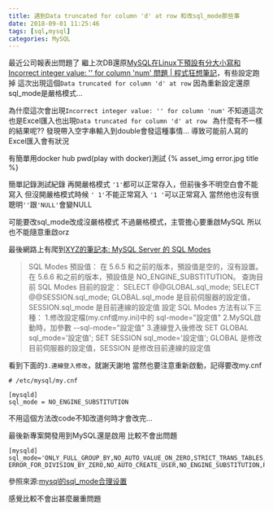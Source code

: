 ```yaml
---
title: 遇到Data truncated for column 'd' at row 和改sql_mode那些事
date: 2018-09-01 11:25:46
tags: [sql,mysql]
categories: MySQL
---
```


最近公司報表出問題了
繼上次DB還原[MySQL在Linux下預設有分大小寫和Incorrect integer value: '' for column 'num' 問題 | 程式狂想筆記](https://malagege.github.io/blog/2018/08/28/MySQL%E5%9C%A8Linux%E4%B8%8B%E9%A0%90%E8%A8%AD%E6%9C%89%E5%88%86%E5%A4%A7%E5%B0%8F%E5%AF%AB%E5%92%8CIncorrect-integer-value-for-column-num-%E5%95%8F%E9%A1%8C/)，有些設定跑掉
這次出現這個`Data truncated for column 'd' at row`
因為重新設定還原sql_mode是嚴格模式...

<!--more-->

為什麼這次會出現`Incorrect integer value: '' for column 'num'`
不知道這次也是Excel匯入也出現`Data truncated for column 'd' at row `
為什麼有不一樣的結果呢??
發現帶入空字串輸入到double會發這種事情...
導致可能前人寫的Excel匯入會有狀況

有簡單用docker hub pwd(play with docker)測試
{% asset_img error.jpg title %}

簡單記錄測試紀錄
再開嚴格模式
`'1'`都可以正常存入，但前後多不明空白會不能寫入
但沒開嚴格模式時候
`' 1'`不能正常寫入
`'1 '`可以正常寫入
當然他也沒有很聰明`''`跟`'NULL'`會變NULL

可能要改sql_mode改成沒嚴格模式
不過嚴格模式，主管擔心要重啟MySQL
所以也不能隨意重啟orz

最後網路上有爬到[XYZ的筆記本: MySQL Server 的 SQL Modes](https://xyz.cinc.biz/2013/08/mysql-server-sql-modes.html)
>SQL Modes 預設值：
在 5.6.5 和之前的版本，預設值是空的，沒有設置。
在 5.6.6 和之前的版本，預設值是 NO_ENGINE_SUBSTITUTION。
查詢目前 SQL Modes 目前的設定：
SELECT @@GLOBAL.sql_mode;
SELECT @@SESSION.sql_mode;
GLOBAL.sql_mode 是目前伺服器的設定值，SESSION.sql_mode 是目前連線的設定值
設定 SQL Modes 方法有以下三種：
1.修改設定檔(my.cnf或my.ini)中的 sql-mode="設定值"
2.MySQL啟動時，加參數 --sql-mode="設定值"
3.連線登入後修改
SET GLOBAL sql_mode='設定值';
SET SESSION sql_mode='設定值';
GLOBAL 是修改目前伺服器的設定值，SESSION 是修改目前連線的設定值

看到下面的`3.連線登入修改`，就謝天謝地
當然也要注意重新啟動，記得要改my.cnf

```
# /etc/mysql/my.cnf

[mysqld] 
sql_mode = NO_ENGINE_SUBSTITUTION
```

不用這個方法改code不知改道何時才會改完...


最後新專案開發用到MySQL還是啟用
比較不會出問題
```
[mysqld]
sql_mode='ONLY_FULL_GROUP_BY,NO_AUTO_VALUE_ON_ZERO,STRICT_TRANS_TABLES,NO_ZERO_IN_DATE,NO_ZERO_DATE,
ERROR_FOR_DIVISION_BY_ZERO,NO_AUTO_CREATE_USER,NO_ENGINE_SUBSTITUTION,PIPES_AS_CONCAT,ANSI_QUOTES'
```
參照來源:[mysql的sql_mode合理设置](http://xstarcd.github.io/wiki/MySQL/MySQL-sql-mode.html)

感覺比較不會出甚麼嚴重問題
